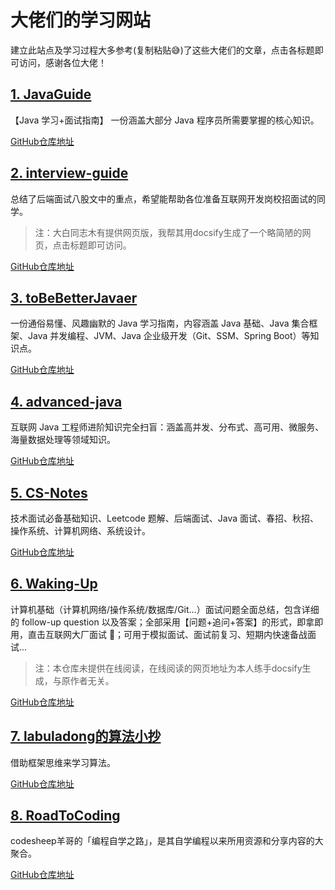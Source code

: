 # 大佬们的学习网站
建立此站点及学习过程大多参考(复制粘贴:sweat_smile:)了这些大佬们的文章，点击各标题即可访问，感谢各位大佬！

## **[1. JavaGuide](https://javaguide.cn/home/)** 

【Java 学习+面试指南】 一份涵盖大部分 Java 程序员所需要掌握的核心知识。

[GitHub仓库地址](https://github.com/Snailclimb/JavaGuide)

## **[2. interview-guide](https://study.qiming.info/interview-guide)** 

总结了后端面试八股文中的重点，希望能帮助各位准备互联网开发岗校招面试的同学。

> 注：大白同志木有提供网页版，我帮其用docsify生成了一个略简陋的网页，点击标题即可访问。

[GitHub仓库地址](https://github.com/csguide-dabai/interview-guide) 

## **[3. toBeBetterJavaer](https://tobebetterjavaer.com/)** 

一份通俗易懂、风趣幽默的 Java 学习指南，内容涵盖 Java 基础、Java 集合框架、Java 并发编程、JVM、Java 企业级开发（Git、SSM、Spring Boot）等知识点。

[GitHub仓库地址](https://github.com/itwanger/toBeBetterJavaer)

## **[4. advanced-java](https://doocs.gitee.io/advanced-java)** 

互联网 Java 工程师进阶知识完全扫盲：涵盖高并发、分布式、高可用、微服务、海量数据处理等领域知识。

[GitHub仓库地址](https://github.com/doocs/advanced-java)

## **[5. CS-Notes](http://www.cyc2018.xyz)** 

技术面试必备基础知识、Leetcode 题解、后端面试、Java 面试、春招、秋招、操作系统、计算机网络、系统设计。

[GitHub仓库地址](https://github.com/CyC2018/CS-Notes)

## **[6. Waking-Up](https://study.qiming.info/waking-up)** 

计算机基础（计算机网络/操作系统/数据库/Git...）面试问题全面总结，包含详细的 follow-up question 以及答案；全部采用【问题+追问+答案】的形式，即拿即用，直击互联网大厂面试 🚀；可用于模拟面试、面试前复习、短期内快速备战面试...

> 注：本仓库未提供在线阅读，在线阅读的网页地址为本人练手docsify生成，与原作者无关。

[GitHub仓库地址](https://github.com/wolverinn/Waking-Up) 

## **[7. labuladong的算法小抄](https://labuladong.gitee.io/algo/)** 

借助框架思维来学习算法。

[GitHub仓库地址](https://github.com/labuladong/fucking-algorithm)

## **[8. RoadToCoding](https://www.r2coding.com/)** 

codesheep羊哥的「编程自学之路」，是其自学编程以来所用资源和分享内容的大聚合。

[GitHub仓库地址](https://github.com/rd2coding/Road2Coding)



